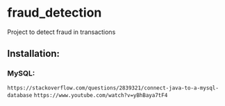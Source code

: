 # fraud_detection
Project to detect fraud in transactions

## Installation:

### MySQL:
``` https://stackoverflow.com/questions/2839321/connect-java-to-a-mysql-database ```
``` https://www.youtube.com/watch?v=yBhBaya7tF4 ```